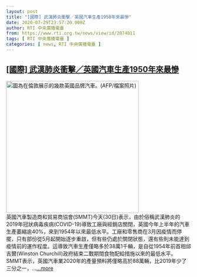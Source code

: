 ```yaml
---
layout: post
title: "[國際] 武漢肺炎衝擊／英國汽車生產1950年來最慘"
date: 2020-07-29T23:57:20.000Z
author: RTI 中央廣播電臺
from: https://www.rti.org.tw/news/view/id/2074011
tags: [ RTI 中央廣播電臺 ]
categories: [ news, RTI 中央廣播電臺 ]
---
```

<!--1596067040000-->
[[國際] 武漢肺炎衝擊／英國汽車生產1950年來最慘](https://www.rti.org.tw/news/view/id/2074011)
------

<div>
<img src="https://static.rti.org.tw/assets/thumbnails/2019/05/30/9933d927e07f413fd5d7bde19bf694bb.jpg" width="360" alt="圖為在倫敦展示的幾款英國品牌汽車。(AFP/檔案照片)" title="圖為在倫敦展示的幾款英國品牌汽車。(AFP/檔案照片)"><br>英國汽車製造商和貿易商協會(SMMT)今天(30日)表示，由於俗稱武漢肺炎的2019年冠狀病毒疾病(COVID-19)導致工廠與經銷店關閉，英國今年上半年的汽車生產萎縮逾40%，來到1954年以來最低水平。工廠和零售商在3月因疫情而停擺，只有部份從5月起開始逐步重啟，但有些仍處於關閉狀態，還有些則未能達到疫情前的運作程度。這導致汽車生產僅略多於38萬1千輛，是自從1954年前首相邱吉爾(Winston Churchill)政府結束二戰期間食物配給措施以來的最低水平。SMMT表示，英國汽車業2020年的產量預料將僅略高於88萬輛，比2019年少了三分之一，...<a target="_blank" href="https://www.rti.org.tw/news/view/id/2074011">...more</a>
</div>
